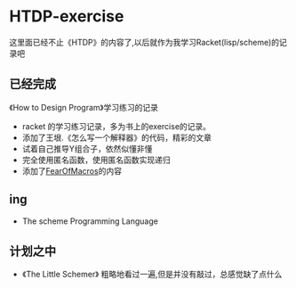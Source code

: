 # HTDP-exercise
 这里面已经不止《HTDP》的内容了,以后就作为我学习Racket(lisp/scheme)的记录吧
## 已经完成
《How to Design Program》学习练习的记录
 - racket 的学习练习记录，多为书上的exercise的记录。
 - 添加了王垠.《怎么写一个解释器》的代码，精彩的文章
 - 试着自己推导Y组合子，依然似懂非懂
 - 完全使用匿名函数，使用匿名函数实现递归
 - 添加了[FearOfMacros](http://www.greghendershott.com/fear-of-macros/)的内容


## ing

 - The scheme Programming Language

## 计划之中
- 《The Little Schemer》
    粗略地看过一遍,但是并没有敲过，总感觉缺了点什么
